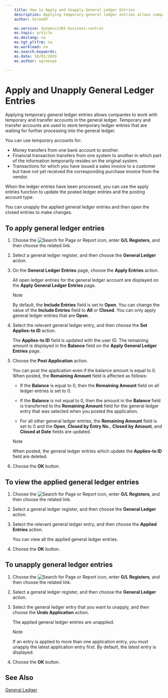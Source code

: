 ```yaml
---
    title: How to Apply and Unapply General Ledger Entries
    description: Applying temporary general ledger entries allows companies to work with temporary and transfer accounts in the general ledger. Temporary and transfer accounts are used to store temporary ledger entries that are waiting for further processing into the general ledger.
    author: SorenGP

    ms.service: dynamics365-business-central
    ms.topic: article
    ms.devlang: na
    ms.tgt_pltfrm: na
    ms.workload: na
    ms.search.keywords:
    ms.date: 10/01/2019
    ms.author: sgroespe

---
```

# Apply and Unapply General Ledger Entries
Applying temporary general ledger entries allows companies to work with temporary and transfer accounts in the general ledger. Temporary and transfer accounts are used to store temporary ledger entries that are waiting for further processing into the general ledger.  

You can use temporary accounts for:  

- Money transfers from one bank account to another.  
- Financial transaction transfers from one system to another in which part of the information temporarily resides on the original system.  
- Transactions for which you have issued a sales invoice to a customer but have not yet received the corresponding purchase invoice from the vendor.  

When the ledger entries have been processed, you can use the apply entries function to update the posted ledger entries and the posting account type.  

You can unapply the applied general ledger entries and then open the closed entries to make changes.  

## To apply general ledger entries  

1.  Choose the ![Search for Page or Report](../../media/ui-search/search_small.png "Search for Page or Report icon") icon, enter **G/L Registers**, and then choose the related link.  
2.  Select a general ledger register, and then choose the **General Ledger** action.  
3.  On the **General Ledger Entries** page, choose the **Apply Entries** action.  

    All open ledger entries for the general ledger account are displayed on the **Apply General Ledger Entries** page.  

    > [!NOTE]  
    >  By default, the **Include Entries** field is set to **Open**. You can change the value of the **Include Entries** field to **All** or **Closed**. You can only apply general ledger entries that are **Open**.  

4.  Select the relevant general ledger entry, and then choose the **Set Applies-to ID** action.  

    The **Applies-to ID** field is updated with the user ID. The remaining amount is displayed in the **Balance** field on the **Apply General Ledger Entries** page.  
5.  Choose the **Post Application** action.  

    You can post the application even if the balance amount is equal to 0. When posted, the **Remaining Amount** field is affected as follows:  

    - If the **Balance** is equal to 0, then the **Remaining Amount** field on all ledger entries is set to 0.  

    - If the **Balance** is not equal to 0, then the amount in the **Balance** field is transferred to the **Remaining Amount** field for the general ledger entry that was selected when you posted the application.  

    - For all other general ledger entries, the **Remaining Amount** field is set to 0 and the **Open**, **Closed by Entry No.**, **Closed by Amount**, and **Closed at Date** fields are updated.  

    > [!NOTE]  
    >  When posted, the general ledger entries which update the **Applies-to ID** field are deleted.  

6.  Choose the **OK** button.  

## To view the applied general ledger entries  

1.  Choose the ![Search for Page or Report](../../media/ui-search/search_small.png "Search for Page or Report icon") icon, enter **G/L Registers**, and then choose the related link.  
2.  Select a general ledger register, and then choose the **General Ledger** action.  
3.  Select the relevant general ledger entry, and then choose the **Applied Entries** action.  

    You can view all the applied general ledger entries.  

4.  Choose the **OK** button.  

## To unapply general ledger entries  

1.  Choose the ![Search for Page or Report](../../media/ui-search/search_small.png "Search for Page or Report icon") icon, enter **G/L Registers**, and then choose the related link.  
2.  Select a general ledger register, and then choose the **General Ledger** action.  
3.  Select the general ledger entry that you want to unapply, and then choose the **Undo Application** action.  

    The applied general ledger entries are unapplied.  

    > [!NOTE]  
    >  If an entry is applied to more than one application entry, you must unapply the latest application entry first. By default, the latest entry is displayed.  

4.  Choose the **OK** button.  

## See Also  
[General Ledger](general-ledger.md)
